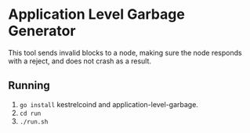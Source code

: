 # Application Level Garbage Generator
This tool sends invalid blocks to a node, making sure the node responds with a reject, and does not crash as a result.

## Running
 1. `go install` kestrelcoind and application-level-garbage.
 2. `cd run`
 3. `./run.sh`


